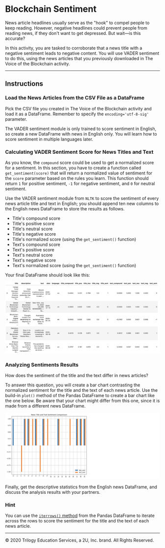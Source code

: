 # Blockchain Sentiment

News article headlines usually serve as the "hook" to compel people to keep reading. However, negative headlines could prevent people from reading news, if they don't want to get depressed. But wait—is this accurate?

In this activity, you are tasked to corroborate that a news title with a negative sentiment leads to negative content. You will use VADER sentiment to do this, using the news articles that you previously downloaded in The Voice of the Blockchain activity.

---

## Instructions

### Load the News Articles from the CSV File as a DataFrame

Pick the CSV file you created in The Voice of the Blockchain activity and load it as a DataFrame. Remember to specify the `encoding='utf-8-sig'` parameter.

The VADER sentiment module is only trained to score sentiment in English, so create a new DataFrame with news in English only. You will learn how to score sentiment in multiple languages later.

### Calculating VADER Sentiment Score for News Titles and Text

As you know, the `compound` score could be used to get a normalized score for a sentiment. In this section, you have to create a function called `get_sentiment(score)` that will return a normalized value of sentiment for the `score` parameter based on the rules you learn. This function should return `1` for positive sentiment, `-1` for negative sentiment, and `0` for neutral sentiment.

Use the VADER sentiment module from `NLTK` to score the sentiment of every news article title and text in English; you should append ten new columns to the English news DataFrame to store the results as follows.

* Title's compound score
* Title's positive score
* Title's neutral score
* Title's negative score
* Title's normalized score (using the `get_sentiment()` function)
* Text's compound score
* Text's positive score
* Text's neutral score
* Text's negative score
* Text's normalized score (using the `get_sentiment()` function)

Your final DataFrame should look like this:

![Sample DataFrame with sentiment scores](Images/blockchain_feelings_df.png)

### Analyzing Sentiments Results

How does the sentiment of the title and the text differ in news articles?

To answer this question, you will create a bar chart contrasting the normalized sentiment for the title and the text of each news article. Use the build-in `plot()` method of the Pandas DataFrame to create a bar chart like the one below. Be aware that your chart might differ from this one, since it is made from a different news DataFrame.

![Sample bar chart of news title and text sentiments](Images/blockchain_feelings_bar_chart.png)

Finally, get the descriptive statistics from the English news DataFrame, and discuss the analysis results with your partners.

### Hint

You can use the [`iterrows()` method](https://stackoverflow.com/a/16476974/4325668) from the Pandas DataFrame to iterate across the rows to score the sentiment for the title and the text of each news article.

---

© 2020 Trilogy Education Services, a 2U, Inc. brand. All Rights Reserved.
